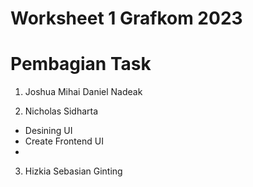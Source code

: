 # Worksheet 1 Grafkom 2023

# Pembagian Task
1. Joshua Mihai Daniel Nadeak


2. Nicholas Sidharta
- Desining UI
- Create Frontend UI
- 

3. Hizkia Sebasian Ginting